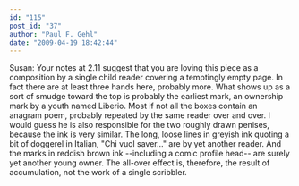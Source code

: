 ```yaml
---
id: "115"
post_id: "37"
author: "Paul F. Gehl"
date: "2009-04-19 18:42:44"
---
```

Susan: Your notes at 2.11 suggest that you are loving this piece as a composition by a single child reader covering a temptingly empty page. In fact there are at least three hands here, probably more. What shows up as a sort of smudge toward the top is probably the earliest mark, an ownership mark by a youth named Liberio. Most if not all the boxes contain an anagram poem, probably repeated by the same reader over and over. I would guess he is also responsible for the two roughly drawn penises, because the ink is very similar. The long, loose lines in greyish ink quoting a bit of doggerel in Italian, "Chi vuol saver..." are by yet another reader. And the marks in reddish brown ink --including a comic profile head-- are surely yet another young owner. The all-over effect is, therefore, the result of accumulation, not the work of a single scribbler.
